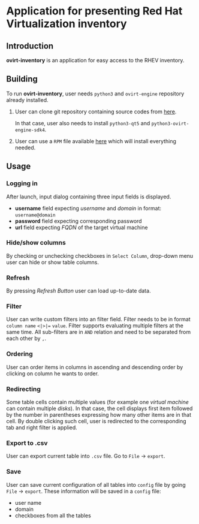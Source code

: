 # Application for presenting Red Hat Virtualization inventory

## Introduction
__ovirt-inventory__ is an application for easy access to the RHEV inventory.

## Building
To run __ovirt-inventory__, user needs `python3` and `ovirt-engine` repository already installed.
1. User can clone git repository containing source codes from [here](https://github.com/xmacko10/IBP).
	
    In that case, user also needs to install `python3-qt5` and `python3-ovirt-engine-sdk4`.
2. User can use a `RPM` file available [here]() which will install everything needed.

## Usage
### Logging in
After launch, input dialog containing three input fields is displayed.
- __username__ field expecting _username_ and _domain_ in format: `username@domain`
- __password__ field expecting corresponding password
- __url__ field expecting _FQDN_ of the target virtual machine

### Hide/show columns
By checking or unchecking checkboxes in `Select Column`, drop-down menu user can hide or show table columns.

### Refresh
By pressing _Refresh Button_ user can load up-to-date data.

### Filter
User can write custom filters into an filter field. Filter needs to be in format `column name` `<|>|=` `value`.
Filter supports evaluating multiple filters at the same time. All sub-filters are in `AND` relation and need to be separated from each other by `,`.

### Ordering
User can order items in columns in ascending and descending order by clicking on column he wants to order.

### Redirecting
Some table cells contain multiple values (for example one _virtual machine_ can contain multiple _disks_). In that case, the cell displays first item followed by the number in parentheses 
expressing how many other items are in that cell. By double clicking such cell, user is redirected to the corresponding tab and right filter is applied.

### Export to .csv
User can export current table into `.csv` file. Go to `File` -> `export`.

### Save
User can save current configuration of all tables into `config` file by going `File` -> `export`.
These information will be saved in a `config` file:
- user name
- domain
- checkboxes from all the tables 




